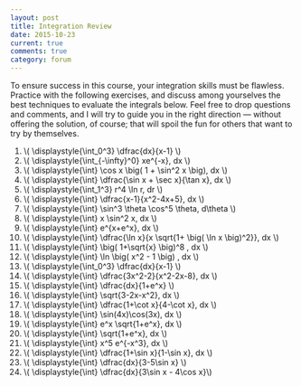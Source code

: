 ```yaml
---
layout: post
title: Integration Review
date: 2015-10-23 
current: true
comments: true
category: forum
---
```


<div class="well">
	To ensure success in this course, your integration skills must be flawless. Practice with the following exercises, and discuss among yourselves the best techniques to evaluate the integrals below. Feel free to drop questions and comments, and I will try to guide you in the right direction — without offering the solution, of course; that will spoil the fun for others that want to try by themselves.
</div>

1. <span>\\( \displaystyle{\int_0^3} \dfrac{dx}{x-1} \\)</span>
2. <span>\\( \displaystyle{\int_{-\infty}^0} xe^{-x}\, dx \\)</span>
3. <span>\\( \displaystyle{\int} \cos x \big( 1 + \sin^2 x \big)\, dx \\)</span>
4. <span>\\( \displaystyle{\int} \dfrac{\sin x + \sec x}{\tan x}\, dx \\)</span>
5. <span>\\( \displaystyle{\int_1^3} r^4 \ln r\, dr \\)</span>
6. <span>\\( \displaystyle{\int} \dfrac{x-1}{x^2-4x+5}\, dx \\)</span>
7. <span>\\( \displaystyle{\int} \sin^3 \theta \cos^5 \theta\, d\theta \\)</span>
8. <span>\\( \displaystyle{\int} x \sin^2 x\, dx \\)</span>
9. <span>\\( \displaystyle{\int} e^{x+e^x}\, dx \\)</span>
0. <span>\\( \displaystyle{\int} \dfrac{\ln x}{x \sqrt{1+ \big( \ln x \big)^2}}\, dx \\)</span>
1. <span>\\( \displaystyle{\int} \big( 1+\sqrt{x} \big)^8 \, dx \\)</span>
2. <span>\\( \displaystyle{\int} \ln \big( x^2 - 1 \big) \, dx \\)</span>
1. <span>\\( \displaystyle{\int_0^3} \dfrac{dx}{x-1} \\)</span>
2. <span>\\( \displaystyle{\int} \dfrac{3x^2-2}{x^2-2x-8}\, dx \\)</span>
3. <span>\\( \displaystyle{\int} \dfrac{dx}{1+e^x} \\)</span>
4. <span>\\( \displaystyle{\int} \sqrt{3-2x-x^2}\, dx \\)</span>
5. <span>\\( \displaystyle{\int} \dfrac{1+\cot x}{4-\cot x}\, dx \\)</span>
6. <span>\\( \displaystyle{\int} \sin(4x)\cos(3x)\, dx \\)</span>
7. <span>\\( \displaystyle{\int} e^x \sqrt{1+e^x}\, dx \\)</span>
8. <span>\\( \displaystyle{\int} \sqrt{1+e^x}\, dx \\)</span>
9. <span>\\( \displaystyle{\int} x^5 e^{-x^3}\, dx \\)</span>
0. <span>\\( \displaystyle{\int} \dfrac{1+\sin x}{1-\sin x}\, dx \\)</span>
1. <span>\\( \displaystyle{\int} \dfrac{dx}{3-5\sin x} \\)</span>
2. <span>\\( \displaystyle{\int} \dfrac{dx}{3\sin x - 4\cos x}\\)</span>
